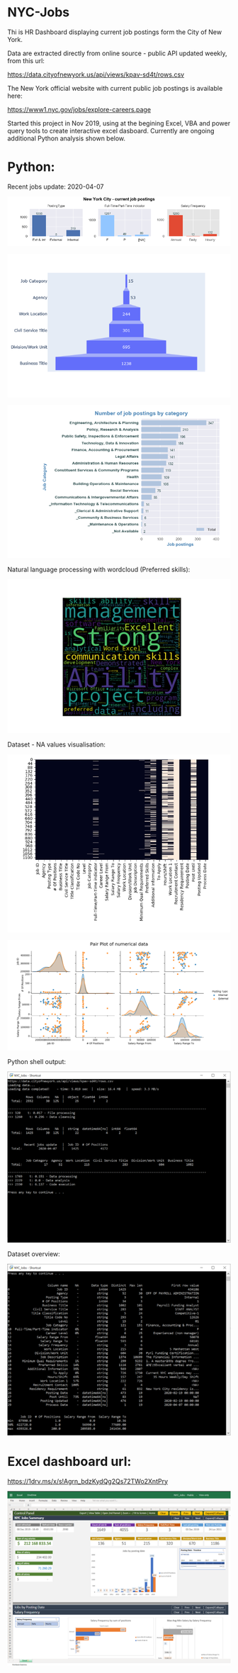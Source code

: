 # NYC-Jobs

Thi is HR Dashboard displaying current job postings form the City of New York.

Data are extracted directly from online source - public API updated weekly, from this url: 

https://data.cityofnewyork.us/api/views/kpav-sd4t/rows.csv

The New York official website with current public job postings is available here:

https://www1.nyc.gov/jobs/explore-careers.page


Started this project in Nov 2019, using at the begining Excel, VBA and power query tools to create interactive excel dasboard. Currently are ongoing additional Python analysis shown below.



# Python:
Recent jobs update: 2020-04-07

![Dashboard](https://github.com/arturmark/NYC-Jobs/blob/master/Dashboard.png)

![Funnel Chart - Job postings by Categories](https://github.com/arturmark/NYC-Jobs/blob/master/Funnel%20(a-z).png)

![Job Categories](https://github.com/arturmark/NYC-Jobs/blob/master/Python%20Chart-1.png)

Natural language processing with wordcloud (Preferred skills):

![Preferred skills](https://github.com/arturmark/NYC-Jobs/blob/master/Preferred%20skills.png)

Dataset - NA values visualisation:

![NA values](https://github.com/arturmark/NYC-Jobs/blob/master/NA%20values.png)

![Pairplot](https://github.com/arturmark/NYC-Jobs/blob/master/Pairplot.png)

Python shell output:

![Python shell](https://github.com/arturmark/NYC-Jobs/blob/master/Python%20analysis.png)

Dataset overview:

![Dataset overview](https://github.com/arturmark/NYC-Jobs/blob/master/Dataset%20overview.png)



# Excel dashboard url: 

https://1drv.ms/x/s!Agrn_bdzKydQg2Qs72TWo2XntPry

![Excel dashboard](https://github.com/arturmark/NYC-Jobs/blob/master/NYC%20Jobs%20-%20Excel%20Dashboard.PNG)
